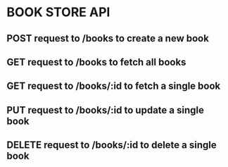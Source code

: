 # BOOK STORE API

## POST request to /books to create a new book
## GET request to /books to fetch all  books
## GET request to /books/:id to fetch a single book
## PUT request to /books/:id to update a single book
## DELETE request to /books/:id to delete a single book
